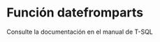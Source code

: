 ﻿---
Autogenerated: true
---

# Función  datefromparts

Consulte la documentación en el manual de T-SQL
